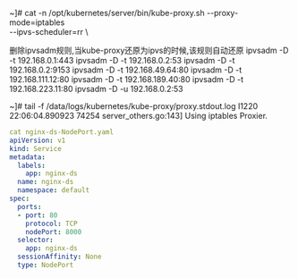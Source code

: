 
~]# cat -n /opt/kubernetes/server/bin/kube-proxy.sh
--proxy-mode=iptables \
--ipvs-scheduler=rr \

删除ipvsadm规则,当kube-proxy还原为ipvs的时候,该规则自动还原
ipvsadm -D -t 192.168.0.1:443
ipvsadm -D -t 192.168.0.2:53
ipvsadm -D -t 192.168.0.2:9153
ipvsadm -D -t 192.168.49.64:80
ipvsadm -D -t 192.168.111.12:80
ipvsadm -D -t 192.168.189.40:80
ipvsadm -D -t 192.168.223.11:80
ipvsadm -D -u 192.168.0.2:53


~]# tail -f /data/logs/kubernetes/kube-proxy/proxy.stdout.log
I1220 22:06:04.890923   74254 server_others.go:143] Using iptables Proxier.


```yaml
cat nginx-ds-NodePort.yaml
apiVersion: v1
kind: Service
metadata:
  labels:
    app: nginx-ds
  name: nginx-ds
  namespace: default
spec:
  ports:
  - port: 80
    protocol: TCP
    nodePort: 8000
  selector:
    app: nginx-ds
  sessionAffinity: None
  type: NodePort
```
